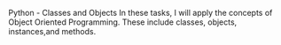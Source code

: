 Python - Classes and Objects
In these tasks, I will apply the concepts of Object Oriented Programming.
These include classes, objects, instances,and  methods.
